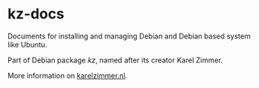 # kz-docs

Documents for installing and managing Debian and Debian based system like Ubuntu.

Part of Debian package *kz*, named after its creator Karel Zimmer.

More information on [karelzimmer.nl](https://karelzimmer.nl).
